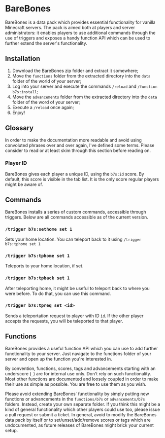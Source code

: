 # BareBones
BareBones is a data pack which provides essential functionality for vanilla Minecraft servers. The pack is aimed both
at players and server administrators: it enables players to use additional commands through the use of triggers and
exposes a handy function API which can be used to further extend the server's functionality.

## Installation
1. Download the BareBones zip folder and extract it somewhere;
2. Move the `functions` folder from the extracted directory into the `data` folder of the world of your server;
3. Log into your server and execute the commands `/reload` and `/function b7s:install`;
4. Move the `advancements` folder from the extracted directory into the `data` folder of the word of your server;
5. Execute a `/reload` once again;
6. Enjoy!

## Glossary
In order to make the documentation more readable and avoid using convoluted phrases over and over again, I've defined
some terms. Please consider to read or at least skim through this section before reading on.

### Player ID
BareBones gives each player a unique ID, using the `b7s:id` score. By default, this score is visible in the tab list.
It is the only score regular players might be aware of.

## Commands
BareBones installs a series of custom commands, accessible through triggers. Below are all commands accessible as of
the current version.

### `/trigger b7s:sethome set 1`
Sets your home location. You can teleport back to it using `/trigger b7s:tphome set 1`

### `/trigger b7s:tphome set 1`
Teleports to your home location, if set.

### `/trigger b7s:tpback set 1`
After teleporting home, it might be useful to teleport back to where you were before. To do that, you can use this
command.

### `/trigger b7s:tpreq set <id>`
Sends a teleportation request to player with ID `id`. If the other player accepts the requests, you will be teleported
to that player.

## Functions
BareBones provides a useful function API which you can use to add further functionality to your server. Just navigate
to the functions folder of your server and open up the function you're interested in.

By convention, functions, scores, tags and advancements starting with an underscore (`_`) are for internal use only.
Don't rely on such functionality. Most other functions are documented and loosely coupled in order to make their use as
simple as possible. You are free to use them as you wish.

Please avoid extending BareBones' functionality by simply putting new functions or advancements in the `functions/b7s`
or `advancements/b7s` folders. Instead, create your own separate folder. If you think this might be a kind of
general functionality which other players could use too, please issue a pull request or submit a ticket.
In general, avoid to modify the BareBones data pack by itself or to set/unset/add/remove scores or tags which are
undocumented, as future releases of BareBones might brick your current setup.
